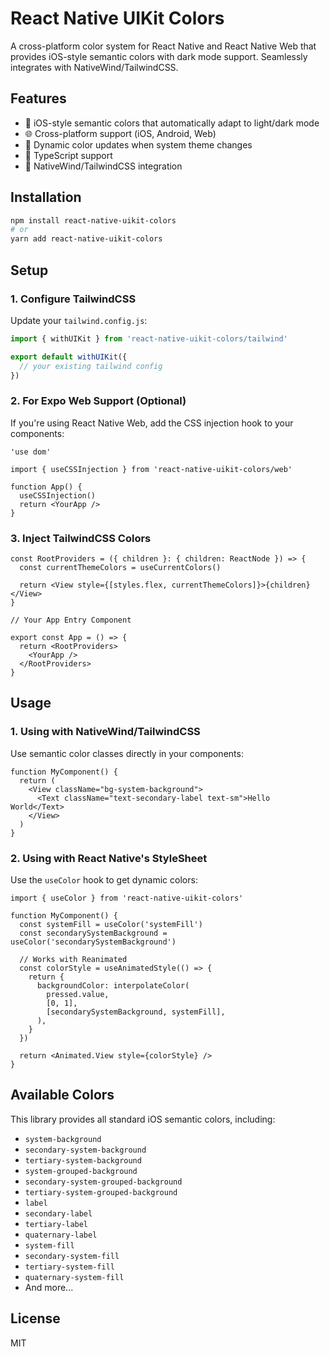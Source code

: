 # React Native UIKit Colors

A cross-platform color system for React Native and React Native Web that provides iOS-style semantic colors with dark mode support. Seamlessly integrates with NativeWind/TailwindCSS.

## Features

- 🎨 iOS-style semantic colors that automatically adapt to light/dark mode
- 🌐 Cross-platform support (iOS, Android, Web)
- 🔄 Dynamic color updates when system theme changes
- 🎯 TypeScript support
- 🌊 NativeWind/TailwindCSS integration

## Installation

```bash
npm install react-native-uikit-colors
# or
yarn add react-native-uikit-colors
```

## Setup

### 1. Configure TailwindCSS

Update your `tailwind.config.js`:

```js
import { withUIKit } from 'react-native-uikit-colors/tailwind'

export default withUIKit({
  // your existing tailwind config
})
```

### 2. For Expo Web Support (Optional)

If you're using React Native Web, add the CSS injection hook to your components:

```tsx
'use dom'

import { useCSSInjection } from 'react-native-uikit-colors/web'

function App() {
  useCSSInjection()
  return <YourApp />
}
```

### 3. Inject TailwindCSS Colors

```tsx
const RootProviders = ({ children }: { children: ReactNode }) => {
  const currentThemeColors = useCurrentColors()

  return <View style={[styles.flex, currentThemeColors]}>{children}</View>
}

// Your App Entry Component

export const App = () => {
  return <RootProviders>
    <YourApp />
  </RootProviders>
}
```

## Usage

### 1. Using with NativeWind/TailwindCSS

Use semantic color classes directly in your components:

```tsx
function MyComponent() {
  return (
    <View className="bg-system-background">
      <Text className="text-secondary-label text-sm">Hello World</Text>
    </View>
  )
}
```

### 2. Using with React Native's StyleSheet

Use the `useColor` hook to get dynamic colors:

```tsx
import { useColor } from 'react-native-uikit-colors'

function MyComponent() {
  const systemFill = useColor('systemFill')
  const secondarySystemBackground = useColor('secondarySystemBackground')

  // Works with Reanimated
  const colorStyle = useAnimatedStyle(() => {
    return {
      backgroundColor: interpolateColor(
        pressed.value,
        [0, 1],
        [secondarySystemBackground, systemFill],
      ),
    }
  })

  return <Animated.View style={colorStyle} />
}
```

## Available Colors

This library provides all standard iOS semantic colors, including:

- `system-background`
- `secondary-system-background`
- `tertiary-system-background`
- `system-grouped-background`
- `secondary-system-grouped-background`
- `tertiary-system-grouped-background`
- `label`
- `secondary-label`
- `tertiary-label`
- `quaternary-label`
- `system-fill`
- `secondary-system-fill`
- `tertiary-system-fill`
- `quaternary-system-fill`
- And more...

## License

MIT
